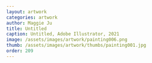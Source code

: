```yaml
---
layout: artwork
categories: artwork
author: Maggie Ju
title: Untitled
caption: Untitled, Adobe Illustrator, 2021
image: /assets/images/artwork/painting006.png
thumb: /assets/images/artwork/thumbs/painting001.jpg
order: 209
---
```

